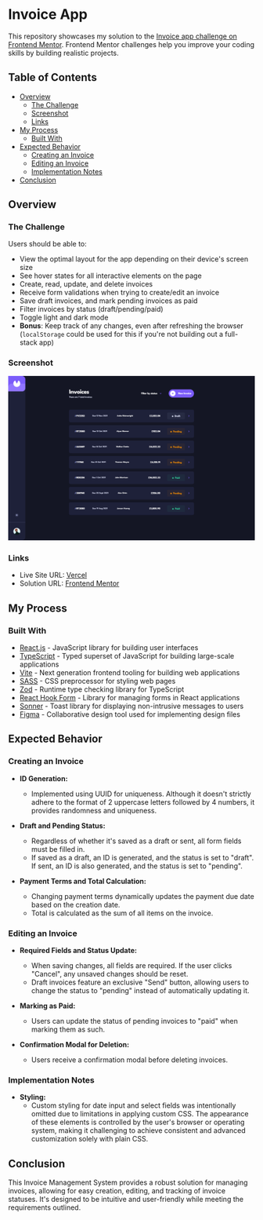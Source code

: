 # Invoice App

This repository showcases my solution to the [Invoice app challenge on Frontend Mentor](https://www.frontendmentor.io/challenges/invoice-app-i7KaLTQjl). Frontend Mentor challenges help you improve your coding skills by building realistic projects.

## Table of Contents

- [Overview](#overview)
  - [The Challenge](#the-challenge)
  - [Screenshot](#screenshot)
  - [Links](#links)
- [My Process](#my-process)
  - [Built With](#built-with)
- [Expected Behavior](#expected-behavior)
  - [Creating an Invoice](#creating-an-invoice)
  - [Editing an Invoice](#editing-an-invoice)
  - [Implementation Notes](#implementation-notes)
- [Conclusion](#conclusion)

## Overview

### The Challenge

Users should be able to:

- View the optimal layout for the app depending on their device's screen size
- See hover states for all interactive elements on the page
- Create, read, update, and delete invoices
- Receive form validations when trying to create/edit an invoice
- Save draft invoices, and mark pending invoices as paid
- Filter invoices by status (draft/pending/paid)
- Toggle light and dark mode
- **Bonus**: Keep track of any changes, even after refreshing the browser (`localStorage` could be used for this if you're not building out a full-stack app)

### Screenshot

![Screenshot](./screenshot.png)

### Links

- Live Site URL: [Vercel](https://invoice-app-rgomes98.vercel.app/)
- Solution URL: [Frontend Mentor](https://www.frontendmentor.io/solutions/invoice-app-solution-QhxO9UJGvi)

## My Process

### Built With

- [React.js](https://reactjs.org/) - JavaScript library for building user interfaces
- [TypeScript](https://www.typescriptlang.org/) - Typed superset of JavaScript for building large-scale applications
- [Vite](https://vitejs.dev/) - Next generation frontend tooling for building web applications
- [SASS](https://sass-lang.com/) - CSS preprocessor for styling web pages
- [Zod](https://github.com/colinhacks/zod) - Runtime type checking library for TypeScript
- [React Hook Form](https://react-hook-form.com/) - Library for managing forms in React applications
- [Sonner](https://sonner.emilkowal.ski/) - Toast library for displaying non-intrusive messages to users
- [Figma](https://www.figma.com/) - Collaborative design tool used for implementing design files

## Expected Behavior

### Creating an Invoice

- **ID Generation:**

  - Implemented using UUID for uniqueness. Although it doesn't strictly adhere to the format of 2 uppercase letters followed by 4 numbers, it provides randomness and uniqueness.

- **Draft and Pending Status:**
  - Regardless of whether it's saved as a draft or sent, all form fields must be filled in.
  - If saved as a draft, an ID is generated, and the status is set to "draft". If sent, an ID is also generated, and the status is set to "pending".
- **Payment Terms and Total Calculation:**
  - Changing payment terms dynamically updates the payment due date based on the creation date.
  - Total is calculated as the sum of all items on the invoice.

### Editing an Invoice

- **Required Fields and Status Update:**

  - When saving changes, all fields are required. If the user clicks "Cancel", any unsaved changes should be reset.
  - Draft invoices feature an exclusive "Send" button, allowing users to change the status to "pending" instead of automatically updating it.

- **Marking as Paid:**

  - Users can update the status of pending invoices to "paid" when marking them as such.

- **Confirmation Modal for Deletion:**
  - Users receive a confirmation modal before deleting invoices.

### Implementation Notes

- **Styling:**
  - Custom styling for date input and select fields was intentionally omitted due to limitations in applying custom CSS. The appearance of these elements is controlled by the user's browser or operating system, making it challenging to achieve consistent and advanced customization solely with plain CSS.

## Conclusion

This Invoice Management System provides a robust solution for managing invoices, allowing for easy creation, editing, and tracking of invoice statuses. It's designed to be intuitive and user-friendly while meeting the requirements outlined.
